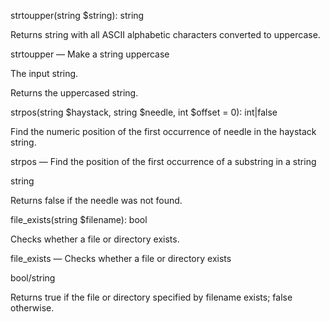 strtoupper(string $string): string

Returns string with all ASCII alphabetic characters converted to uppercase.

strtoupper — Make a string uppercase

The input string.

Returns the uppercased string.


strpos(string $haystack, string $needle, int $offset = 0): int|false

Find the numeric position of the first occurrence of needle in the haystack string.

strpos — Find the position of the first occurrence of a substring in a string

string

Returns false if the needle was not found.



file_exists(string $filename): bool

Checks whether a file or directory exists.

file_exists — Checks whether a file or directory exists

bool/string

Returns true if the file or directory specified by filename exists; false otherwise.

